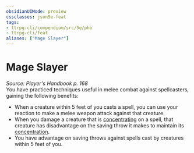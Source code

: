 ```yaml
---
obsidianUIMode: preview
cssclasses: json5e-feat
tags:
- ttrpg-cli/compendium/src/5e/phb
- ttrpg-cli/feat
aliases: ["Mage Slayer"]
---
```

# Mage Slayer
*Source: Player's Handbook p. 168*  
You have practiced techniques useful in melee combat against spellcasters, gaining the following benefits:

- When a creature within 5 feet of you casts a spell, you can use your reaction to make a melee weapon attack against that creature.  
- When you damage a creature that is [concentrating](/CLI/conditions.md#Concentration) on a spell, that creature has disadvantage on the saving throw it makes to maintain its [concentration](/CLI/conditions.md#Concentration).  
- You have advantage on saving throws against spells cast by creatures within 5 feet of you.